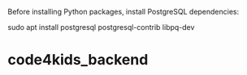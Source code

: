 Before installing Python packages, install PostgreSQL dependencies:

sudo apt install postgresql postgresql-contrib libpq-dev
# code4kids_backend
